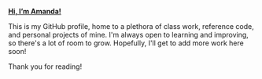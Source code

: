 **[Hi, I’m Amanda!](https://www.linkedin.com/in/amanda-ngo-679b89230/)**

This is my GitHub profile, home to a plethora of class work, reference code, and personal projects of mine. I'm always open to learning and improving, so there's a lot of room to grow. Hopefully, I'll get to add more work here soon!

Thank you for reading!




<!---
amandahn/amandahn is a ✨ special ✨ repository because its `README.md` (this file) appears on your GitHub profile.
You can click the Preview link to take a look at your changes.
--->
